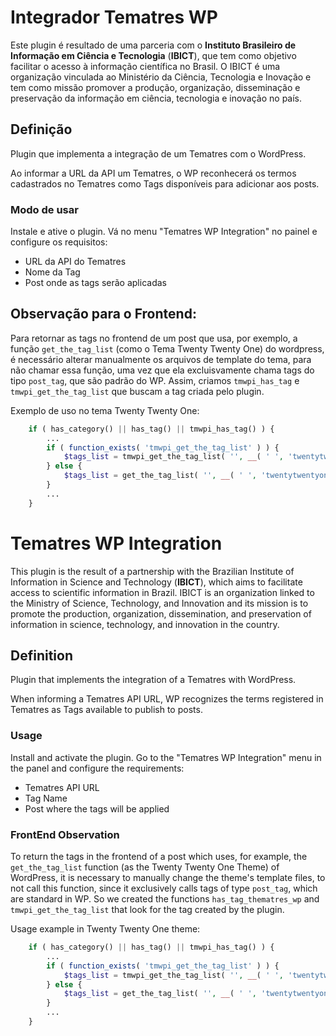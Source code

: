 # Integrador Tematres WP

Este plugin é resultado de uma parceria com o **Instituto Brasileiro de Informação em Ciência e Tecnologia** (**IBICT**), que tem como objetivo facilitar o acesso à informação científica no Brasil. O IBICT é uma organização vinculada ao Ministério da Ciência, Tecnologia e Inovação e tem como missão promover a produção, organização, disseminação e preservação da informação em ciência, tecnologia e inovação no país.

## Definição

Plugin que implementa a integração de um Tematres com o WordPress.

Ao informar a URL da API um Tematres, o WP reconhecerá os termos cadastrados no Tematres como Tags disponíveis para adicionar aos posts.

### Modo de usar

Instale e ative o plugin. Vá no menu "Tematres WP Integration" no painel e configure os requisitos:
- URL da API do Tematres
- Nome da Tag
- Post onde as tags serão aplicadas

## Observação para o Frontend:
Para retornar as tags no frontend de um post que usa, por exemplo, a função ``get_the_tag_list`` (como o Tema Twenty Twenty One) do wordpress, é necessário alterar manualmente os arquivos de template do tema, para não chamar essa função, uma vez que ela excluisvamente chama tags do tipo `post_tag`, que são padrão do WP. Assim, criamos `tmwpi_has_tag` e `tmwpi_get_the_tag_list` que buscam a tag criada pelo plugin.

Exemplo de uso no tema Twenty Twenty One:

```php
    if ( has_category() || has_tag() || tmwpi_has_tag() ) {
        ...
        if ( function_exists( 'tmwpi_get_the_tag_list' ) ) {
            $tags_list = tmwpi_get_the_tag_list( '', __( ' ', 'twentytwentyone' ) );
        } else {
            $tags_list = get_the_tag_list( '', __( ' ', 'twentytwentyone' ) );
        }
        ...
    }
```

# Tematres WP Integration

This plugin is the result of a partnership with the Brazilian Institute of Information in Science and Technology (**IBICT**), which aims to facilitate access to scientific information in Brazil. IBICT is an organization linked to the Ministry of Science, Technology, and Innovation and its mission is to promote the production, organization, dissemination, and preservation of information in science, technology, and innovation in the country.

## Definition

Plugin that implements the integration of a Tematres with WordPress.

When informing a Tematres API URL, WP recognizes the terms registered in Tematres as Tags available to publish to posts.

### Usage
Install and activate the plugin. Go to the "Tematres WP Integration" menu in the panel and configure the requirements:
- Tematres API URL
- Tag Name
- Post where the tags will be applied

### FrontEnd Observation

To return the tags in the frontend of a post which uses, for example, the ``get_the_tag_list`` function (as the Twenty Twenty One Theme) of WordPress, it is necessary to manually change the theme's template files, to not call this function, since it exclusively calls tags of type `post_tag`, which are standard in WP. So we created the functions `has_tag_thematres_wp` and `tmwpi_get_the_tag_list` that look for the tag created by the plugin.


Usage example in Twenty Twenty One theme:

```php
    if ( has_category() || has_tag() || tmwpi_has_tag() ) {
        ...
        if ( function_exists( 'tmwpi_get_the_tag_list' ) ) {
            $tags_list = tmwpi_get_the_tag_list( '', __( ' ', 'twentytwentyone' ) );
        } else {
            $tags_list = get_the_tag_list( '', __( ' ', 'twentytwentyone' ) );
        }
        ...
    }
```
